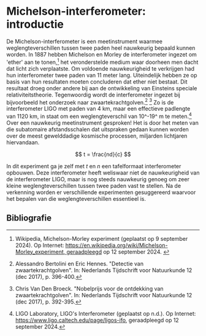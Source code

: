 # Michelson-interferometer: introductie

De Michelson-interferometer is een meetinstrument waarmee weglengteverschillen tussen twee paden heel nauwkeurig bepaald kunnen worden. In 1887 hebben Michelson en Morley de interferometer ingezet om 'ether' aan te tonen,[^1] het veronderstelde medium waar doorheen men dacht dat licht zich verplaatste. Om voldoende nauwkeurigheid te verkrijgen had hun interferometer twee paden van 11 meter lang. Uiteindelijk hebben ze op basis van hun resultaten moeten concluderen dat ether niet bestaat. Dit resultaat droeg onder andere bij aan de ontwikkeling van Einsteins speciale relativiteitstheorie. Tegenwoordig wordt de interferometer ingezet bij bijvoorbeeld het onderzoek naar zwaartekrachtgolven.[^2] [^3] Zo is de interferometer LIGO met paden van 4 km, maar een effectieve padlengte van 1120 km, in staat om een weglengteverschil van 10^-19^ m te meten.[^4] Over een nauwkeurig meetinstrument gesproken! Het is door het meten van die subatomaire afstandsschalen dat uitspraken gedaan kunnen worden over de meest gewelddadige kosmische processen, miljarden lichtjaren hiervandaan.

$$
t = \frac{nd}{c}
$$

In dit experiment ga je zelf met $t$ en $n$ een tafelformaat interferometer opbouwen. Deze interferometer heeft weliswaar niet de nauwkeurigheid van de interferometer LIGO, maar is nog steeds nauwkeurig genoeg om zeer kleine weglengteverschillen tussen twee paden vast te stellen. Na de verkenning worden er verschillende experimenten gesuggereerd waarvoor het bepalen van die weglengteverschillen essentieel is.

## Bibliografie

[^1]: Wikipedia, Michelson-Morley experiment (geplaatst op 9 september 2024). Op Internet: https://en.wikipedia.org/wiki/Michelson-Morley_experiment, geraadpleegd op 12 september 2024. 
[^2]: Alessandro Bertolini en Eric Hennes. "Detectie van zwaartekrachtgolven". In: Nederlands Tijdschrift voor Natuurkunde 12 (dec 2017), p. 396-400.
[^3]: Chris Van Den Broeck. "Nobelprijs voor de ontdekking van zwaartekrachtgolven". In: Nederlands Tijdschrift voor Natuurkunde 12 (dec 2017), p. 392-395.
[^4]: LIGO Laboratory, LIGO's Interferometer (geplaatst op n.d.). Op Internet: https://www.ligo.caltech.edu/page/ligos-ifo, geraadpleegd op 12 september 2024.
